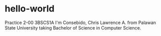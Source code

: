 # hello-world
Practice 2-00 3BSCS1A
I'm Consebido, Chris Lawrence A. from Palawan State University taking Bachelor of Science in Computer Science.
